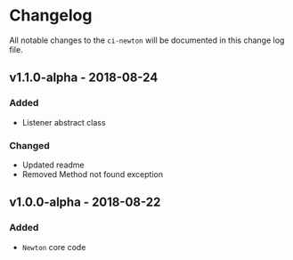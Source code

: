 # Changelog

All notable changes to the `ci-newton` will be documented in this change log file.

## v1.1.0-alpha - 2018-08-24

### Added
- Listener abstract class

### Changed
- Updated readme
- Removed Method not found exception

## v1.0.0-alpha - 2018-08-22

### Added
- `Newton` core code